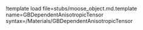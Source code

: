 !template load file=stubs/moose_object.md.template name=GBDependentAnisotropicTensor syntax=/Materials/GBDependentAnisotropicTensor